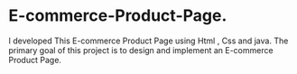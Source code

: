 # E-commerce-Product-Page.
I developed This E-commerce Product Page using Html , Css and java. The primary goal of this project is to design and implement an E-commerce Product Page.
